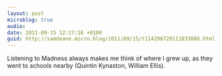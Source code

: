 ```yaml
---
layout: post
microblog: true
audio: 
date: 2011-09-15 12:17:16 +0100
guid: http://samdeane.micro.blog/2011/09/15/t114296720111833088.html
---
```

Listening to Madness always makes me think of where I grew up, as they went to schools nearby (Quintin Kynaston, William Ellis).
